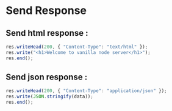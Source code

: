 # Send Response

## Send html response :

```js
res.writeHead(200, { "Content-Type": "text/html" });
res.write("<h1>Welcome to vanilla node server</h1>");
res.end();
```

## Send json response :

```js
res.writeHead(200, { "Content-Type": "application/json" });
res.write(JSON.stringify(data));
res.end();
```
